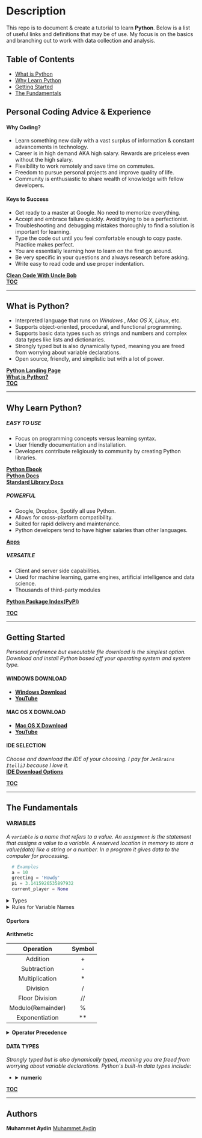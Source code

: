 # Description
This repo is to document & create a tutorial to learn **Python**. Below is a list of useful links and definitions that may be of use. My focus is on the basics and branching out to work with data collection and analysis. 

## <a id="toc"></a>Table of Contents
   * [What is Python](#what)
   * [Why Learn Python](#why)
   * [Getting Started](#start)
   * [The Fundamentals](#basics)
   
## <a id="advice"></a> Personal Coding Advice & Experience
  #### Why Coding? 
   * Learn something new daily with a vast surplus of information & constant advancements in technology.
   * Career is in high demand AKA high salary. Rewards are priceless even without the high salary.
   * Flexibility to work remotely and save time on commutes.
   * Freedom to pursue personal projects and improve quality of life.
   * Community is enthusiastic to share wealth of knowledge with fellow developers.
   
  #### Keys to Success
   * Get ready to a master at Google. No need to memorize everything.   
   * Accept and embrace failure quickly. Avoid trying to be a perfectionist.
   * Troubleshooting and debugging mistakes thoroughly to find a solution is important for learning.
   * Type the code out until you feel comfortable enough to copy paste. Practice makes perfect.
   * You are essentially learning how to learn on the first go around.  
   * Be very specific in your questions and always research before asking.
   * Write easy to read code and use proper indentation. 
   
   **[Clean Code With Uncle Bob](https://www.youtube.com/watch?v=-1CuAiKdBQs)** <br /> 
   **[TOC](#toc)**

***
## <a id="what"></a>What is Python?
  * Interpreted language that runs on *Windows* , *Mac OS X*, *Linux*, etc.
  * Supports object-oriented, procedural, and functional programming. 
  * Supports basic data types such as strings and numbers and complex data types like lists and dictionaries.
  * Strongly typed but is also dynamically typed, meaning you are freed from worrying about variable declarations.
  * Open source, friendly, and simplistic but with a lot of power.
 
  **[Python Landing Page](https://www.python.org/)** <br />
  **[What is Python?](https://www.python.org/doc/essays/blurb/)** <br />
  **[TOC](#toc)**
  
***
## <a id="why"></a>Why Learn Python?

  ##### EASY TO USE 
   * Focus on programming concepts versus learning syntax.
   * User friendly documentation and installation.
   * Developers contribute religiously to community by creating Python libraries.
   
   **[Python Ebook](https://greenteapress.com/wp/think-python-2e/)** <br />
   **[Python Docs](https://www.python.org/doc/)** <br />
   **[Standard Library Docs](https://www.python.org/about/apps/)** 
  ##### POWERFUL
   * Google, Dropbox, Spotify all use Python.
   * Allows for cross-platform compatibility.
   * Suited for rapid delivery and maintenance. 
   * Python developers tend to have higher salaries than other languages. 
   
   **[Apps](https://www.python.org/about/apps/)**
  ##### VERSATILE
   * Client and server side capabilities.
   * Used for machine learning, game engines, artificial intelligence and data science.
   * Thousands of third-party modules
   
   **[Python Package Index(PyPI)](https://www.python.org/doc/)**
   
   **[TOC](#toc)**

***
## <a id="start"></a>Getting Started
  *Personal preference but executable file download is the simplest option. Download and install Python based off your operating system and system type.*

  #### WINDOWS DOWNLOAD
   * **[Windows Download](https://www.python.org/downloads/windows/)**
   * **[YouTube](https://www.youtube.com/watch?v=i-MuSAwgwCU)**

  #### MAC OS X DOWNLOAD
   * **[Mac OS X Download](https://www.python.org/downloads/mac-osx/)**
   * **[YouTube](https://www.youtube.com/watch?v=TgA4ObrowRg)**

  #### IDE SELECTION
   *Choose and download the IDE of your choosing. I pay for `JetBrains ItelliJ` because I love it.*<br />
   **[IDE Download Options](https://www.guru99.com/python-ide-code-editor.html)**  
     
  **[TOC](#toc)**
***
## <a id="basics"></a>The Fundamentals

  #### VARIABLES  
  *A `variable` is a name that refers to a value. An `assignment` is the statement that assigns a value to a variable. A reserved location in memory to store a value(data) like a string or a number. In a program it gives data to the computer for processing.* 
  <br />
  
  ```python
    # Examples
    a = 10
    greeting = 'Howdy'
    pi = 3.1415926535897932
    current_player = None
  ```

  
  <details>
    <summary>Types</summary>
    <p>A category of values.</p>
    <table>
      <tr>
        <th>Type</th>
        <th>Value</th>
        <th>Description</th>
      </tr>
      <tr>
        <td>bool</td>
        <td>True or False</td>
        <td>Boolean</td>
      </tr>
      <tr>
        <td>float</td>
        <td>5.3</td>
        <td>Floating-point number</td>
      </tr>
      <tr>
        <td>int</td>
        <td>1</td>
        <td>Integer</td>
      </tr>
      <tr>
        <td>str</td>
        <td>'single' or "double"</td>
        <td>String</td>
      </tr>
      <tr>
        <td>None</td>
        <td> </td>
        <td>Absence of value</td>
      </tr>
    </table>
    <a href="https://realpython.com/python-data-types/"><b>More Information</b></a>
  </details>
  
  <details>
    <summary>Rules for Variable Names</summary>
    <ul>
        <li>Must begin with a letter(upper or lower case) or an underscore_ character</li>
        <li>Can contain letters, numbers or underscore characters but can not begin with a number</li>
        <li>Case sensitive so example and Example refer to 2 different variables but by convention only lowercase letters are used.</li>
        <li>Underscore character is often used in names with multiple words.</li>
        <li>Variables are names/labels that are bound to a value with the use of =.</li>
        <li>Keywords can not be used as variable names. <a href="https://www.programiz.com/python-programming/keywords-identifier">Reserved Keywords</a></li>
    </ul>
    <a href="https://realpython.com/python-variables/#object-references"><b>More Info</b></a>
  </details>
  
   #### Opertors 
   **Arithmetic**
   
   Operation | Symbol
   | :---: | :---: |
   Addition  | + 
   Subtraction | - 
   Multiplication  | * 
   Division  | / 
   Floor Division  | // 
   Modulo(Remainder) | % 
   Exponentiation | ** 
   
   <details>
        <summary><b>Operator Precedence</b></summary>
        <h5>PEMDAS</h5>
        <p>Parenthesis, Exponents, Multiplication / Division, Addition / Subtraction</p>
        <ul>
            <li>Multiplication and division have equal precedence.</li>
            <li>Addition and subtraction have equal precedence.</li>
            <li>If an expression contains operations of equal precedence, they're evaluated from left to right.</li>
        </ul>
   </details>
   
   #### DATA TYPES 
   *Strongly typed but is also dynamically typed, meaning you are freed from worrying about variable declarations. Python's built-in data types include:* 
 
   * <details>
        <summary><b>numeric</b></summary>
        <p>Note: It is important to understand the difference in the different numeric types.</p>
        <h5>int</h5>
        <ul>
            <li>Whole numbers with no fractional part or decimals.</li>
            <li>Computations using integers are significantly faster than using floating point numbers.</li>
            <li>Python 3 has no maximum size limitation for ints. You will run out of memory before you can can exceed the size limit.</li>
            <li>Python 2 used to have a long for large numbers but has been replaced by int in latest edition.</li>
        </ul>
        <h5>float</h5>
        <ul>
            <li>Real numbers or numbers having a fractional part after the decimal.</li>
            <li>Max float value on 64 bit computer is 1.797e308 or move the decimal 308 places right.</li>
            <li>Minimum float value is 2.25e-308 or 307 zeros before the decimal point.</li>
            <li>52 digits of precision generally enough, but if you require more precision you can use a Decimal data type.</li>
        </ul>
        <h5>complex</h5>
        <ul>
            <li>Contain a real and an imaginary part, based on square root of -1.</li>
            <li>More for advanced mathematics/engineering topics.</li>
            <li>WILL NOT be covered in this tutorial.</li>
        </ul>
      </details>

     
  **[TOC](#toc)**             
***
## Authors
**Muhammet Aydin** [Muhammet Aydin](https://github.com/muhammeta7)
